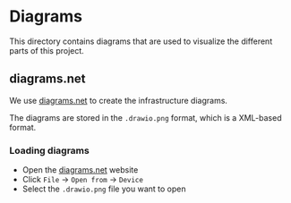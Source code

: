 # Diagrams

This directory contains diagrams that are used to visualize the different parts of this project.

## diagrams.net

We use [diagrams.net](https://app.diagrams.net/) to create the infrastructure diagrams.

The diagrams are stored in the `.drawio.png` format, which is a XML-based format.

### Loading diagrams

- Open the [diagrams.net](https://app.diagrams.net/) website
- Click `File` -> `Open from` -> `Device`
- Select the `.drawio.png` file you want to open
